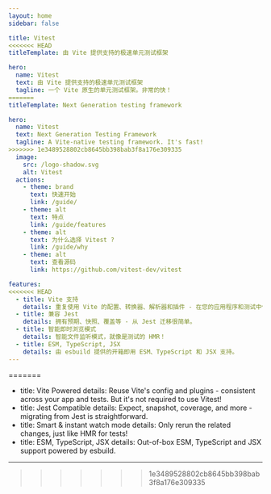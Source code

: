 ```yaml
---
layout: home
sidebar: false

title: Vitest
<<<<<<< HEAD
titleTemplate: 由 Vite 提供支持的极速单元测试框架

hero:
  name: Vitest
  text: 由 Vite 提供支持的极速单元测试框架
  tagline: 一个 Vite 原生的单元测试框架。非常的快！
=======
titleTemplate: Next Generation testing framework

hero:
  name: Vitest
  text: Next Generation Testing Framework
  tagline: A Vite-native testing framework. It's fast!
>>>>>>> 1e3489528802cb8645bb398bab3f8a176e309335
  image:
    src: /logo-shadow.svg
    alt: Vitest
  actions:
    - theme: brand
      text: 快速开始
      link: /guide/
    - theme: alt
      text: 特点
      link: /guide/features
    - theme: alt
      text: 为什么选择 Vitest ?
      link: /guide/why
    - theme: alt
      text: 查看源码
      link: https://github.com/vitest-dev/vitest

features:
<<<<<<< HEAD
  - title: Vite 支持
    details: 重复使用 Vite 的配置、转换器、解析器和插件 - 在您的应用程序和测试中保持一致。
  - title: 兼容 Jest
    details: 拥有预期、快照、覆盖等 - 从 Jest 迁移很简单。
  - title: 智能即时浏览模式
    details: 智能文件监听模式，就像是测试的 HMR！
  - title: ESM, TypeScript, JSX
    details: 由 esbuild 提供的开箱即用 ESM、TypeScript 和 JSX 支持。
---
```

=======
  - title: Vite Powered
    details: Reuse Vite's config and plugins - consistent across your app and tests. But it's not required to use Vitest!
  - title: Jest Compatible
    details: Expect, snapshot, coverage, and more - migrating from Jest is straightforward.
  - title: Smart & instant watch mode
    details: Only rerun the related changes, just like HMR for tests!
  - title: ESM, TypeScript, JSX
    details: Out-of-box ESM, TypeScript and JSX support powered by esbuild.
---
>>>>>>> 1e3489528802cb8645bb398bab3f8a176e309335
